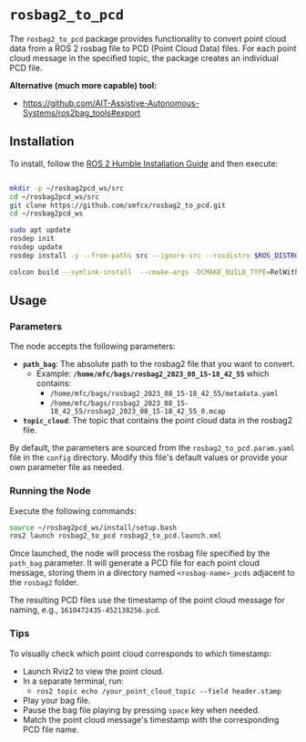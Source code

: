 # `rosbag2_to_pcd`

The `rosbag2_to_pcd` package provides functionality to convert point cloud data from a ROS 2 rosbag file to PCD (Point
Cloud Data) files.
For each point cloud message in the specified topic, the package creates an individual PCD file.

**Alternative (much more capable) tool:**
- https://github.com/AIT-Assistive-Autonomous-Systems/ros2bag_tools#export

## Installation

To install, follow the [ROS 2 Humble Installation Guide](https://docs.ros.org/en/humble/Installation/Ubuntu-Install-Debians.html) and then execute:

```bash

mkdir -p ~/rosbag2pcd_ws/src
cd ~/rosbag2pcd_ws/src
git clone https://github.com/xmfcx/rosbag2_to_pcd.git
cd ~/rosbag2pcd_ws

sudo apt update
rosdep init
rosdep update
rosdep install -y --from-paths src --ignore-src --rosdistro $ROS_DISTRO

colcon build --symlink-install  --cmake-args -DCMAKE_BUILD_TYPE=RelWithDebInfo -DCMAKE_EXPORT_COMPILE_COMMANDS=1
```

## Usage

### Parameters

The node accepts the following parameters:

- **`path_bag`**: The absolute path to the rosbag2 file that you want to convert.
    - Example: **`/home/mfc/bags/rosbag2_2023_08_15-18_42_55`** which contains:
        - `/home/mfc/bags/rosbag2_2023_08_15-18_42_55/metadata.yaml`
        - `/home/mfc/bags/rosbag2_2023_08_15-18_42_55/rosbag2_2023_08_15-18_42_55_0.mcap`
- **`topic_cloud`**: The topic that contains the point cloud data in the rosbag2 file.

By default, the parameters are sourced from the `rosbag2_to_pcd.param.yaml` file in the `config` directory.
Modify this file's default values or provide your own parameter file as needed.

### Running the Node

Execute the following commands:

```bash
source ~/rosbag2pcd_ws/install/setup.bash
ros2 launch rosbag2_to_pcd rosbag2_to_pcd.launch.xml
```

Once launched, the node will process the rosbag file specified by the `path_bag` parameter.
It will generate a PCD file for each point cloud message, storing them in a directory named `<rosbag-name>_pcds` adjacent to the `rosbag2` folder.

The resulting PCD files use the timestamp of the point cloud message for naming, e.g., `1610472435-452138256.pcd`.

### Tips

To visually check which point cloud corresponds to which timestamp:
- Launch Rviz2 to view the point cloud.
- In a separate terminal, run:
   - `ros2 topic echo /your_point_cloud_topic --field header.stamp `
- Play your bag file.
- Pause the bag file playing by pressing `space` key when needed.
- Match the point cloud message's timestamp with the corresponding PCD file name.
